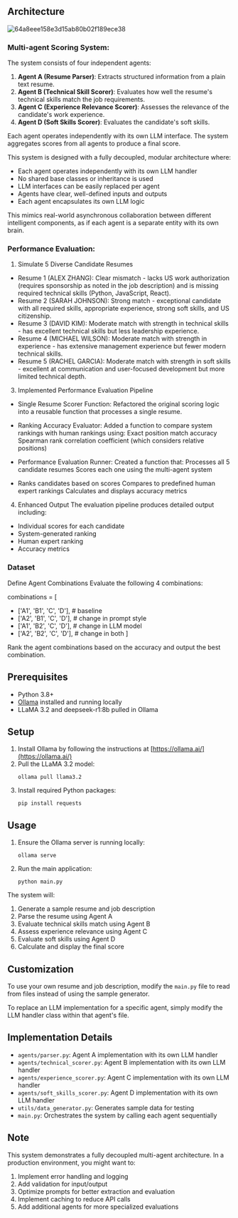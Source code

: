 ## Architecture

![64a8eee158e3d15ab80b02f189ece38](https://github.com/user-attachments/assets/f4ab136b-2faf-45e2-a8f8-50ebb1acc716)

### Multi-agent Scoring System:

The system consists of four independent agents:

1. **Agent A (Resume Parser)**: Extracts structured information from a plain text resume.
2. **Agent B (Technical Skill Scorer)**: Evaluates how well the resume's technical skills match the job requirements.
3. **Agent C (Experience Relevance Scorer)**: Assesses the relevance of the candidate's work experience.
4. **Agent D (Soft Skills Scorer)**: Evaluates the candidate's soft skills.

Each agent operates independently with its own LLM interface. The system aggregates scores from all agents to produce a final score.

This system is designed with a fully decoupled, modular architecture where:

- Each agent operates independently with its own LLM handler
- No shared base classes or inheritance is used
- LLM interfaces can be easily replaced per agent
- Agents have clear, well-defined inputs and outputs
- Each agent encapsulates its own LLM logic

This mimics real-world asynchronous collaboration between different intelligent components, as if each agent is a separate entity with its own brain.

### Performance Evaluation:

1. Simulate 5 Diverse Candidate Resumes

 - Resume 1 (ALEX ZHANG): Clear mismatch - lacks US work authorization (requires sponsorship as noted in the job description) and is missing required technical skills (Python, JavaScript, React).
 - Resume 2 (SARAH JOHNSON): Strong match - exceptional candidate with all required skills, appropriate experience, strong soft skills, and US citizenship.
 - Resume 3 (DAVID KIM): Moderate match with strength in technical skills - has excellent technical skills but less leadership experience.
 - Resume 4 (MICHAEL WILSON): Moderate match with strength in experience - has extensive management experience but fewer modern technical skills.
 - Resume 5 (RACHEL GARCIA): Moderate match with strength in soft skills - excellent at communication and user-focused development but more limited technical depth.


3. Implemented Performance Evaluation Pipeline

- Single Resume Scorer Function: Refactored the original scoring logic into a reusable function that processes a single resume.

- Ranking Accuracy Evaluator: Added a function to compare system rankings with human rankings using:
  Exact position match accuracy
  Spearman rank correlation coefficient (which considers relative positions)

- Performance Evaluation Runner: Created a function that:
  Processes all 5 candidate resumes
  Scores each one using the multi-agent system

 - Ranks candidates based on scores
  Compares to predefined human expert rankings
  Calculates and displays accuracy metrics



4. Enhanced Output
The evaluation pipeline produces detailed output including:
 - Individual scores for each candidate
 - System-generated ranking
 - Human expert ranking
 - Accuracy metrics

### Dataset

Define Agent Combinations
Evaluate the following 4 combinations:

combinations = [
   - ['A1', 'B1', 'C', 'D'],  # baseline
   - ['A2', 'B1', 'C', 'D'],  # change in prompt style
   - ['A1', 'B2', 'C', 'D'],  # change in LLM model
   - ['A2', 'B2', 'C', 'D'],  # change in both
]

Rank the agent combinations based on the accuracy and output the best combination. 




## Prerequisites

- Python 3.8+
- [Ollama](https://ollama.ai/) installed and running locally
- LLaMA 3.2 and deepseek-r1:8b pulled in Ollama

## Setup

1. Install Ollama by following the instructions at [https://ollama.ai/](https://ollama.ai/)
2. Pull the LLaMA 3.2 model:
   ```
   ollama pull llama3.2
   ```
3. Install required Python packages:
   ```
   pip install requests
   ```

## Usage

1. Ensure the Ollama server is running locally:
   ```
   ollama serve
   ```

2. Run the main application:
   ```
   python main.py
   ```

The system will:
1. Generate a sample resume and job description
2. Parse the resume using Agent A
3. Evaluate technical skills match using Agent B
4. Assess experience relevance using Agent C
5. Evaluate soft skills using Agent D
6. Calculate and display the final score

## Customization

To use your own resume and job description, modify the `main.py` file to read from files instead of using the sample generator.

To replace an LLM implementation for a specific agent, simply modify the LLM handler class within that agent's file.

## Implementation Details

- `agents/parser.py`: Agent A implementation with its own LLM handler
- `agents/technical_scorer.py`: Agent B implementation with its own LLM handler
- `agents/experience_scorer.py`: Agent C implementation with its own LLM handler
- `agents/soft_skills_scorer.py`: Agent D implementation with its own LLM handler
- `utils/data_generator.py`: Generates sample data for testing
- `main.py`: Orchestrates the system by calling each agent sequentially

## Note

This system demonstrates a fully decoupled multi-agent architecture. In a production environment, you might want to:
1. Implement error handling and logging
2. Add validation for input/output
3. Optimize prompts for better extraction and evaluation
4. Implement caching to reduce API calls
5. Add additional agents for more specialized evaluations 
